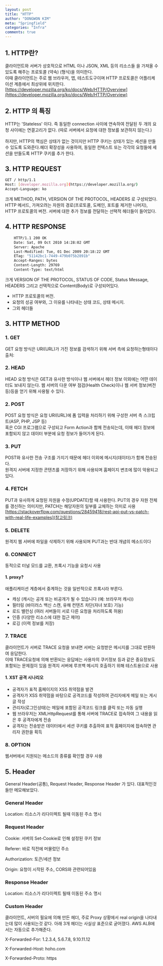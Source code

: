 ```yaml
---
layout: post
title: "HTTP"
author: "DONGWON KIM"
meta: "Springfield"
categories: "Infra"
comments: true
---
```


## 1. HTTP란?
클라이언트와 서버가 상호적으로 HTML 이나 JSON, XML 등의 리소스들 을 가져올 수 있도록 해주는 프로토콜 (약속) (형식)을 의미한다. <br>
이때 클라이언트는 주로 웹 브라우저, 앱, 테스트도구이며 HTTP 프로토콜은 어플리케이션 계층에서 최상위에 위치한다.
[https://developer.mozilla.org/ko/docs/Web/HTTP/Overview](https://developer.mozilla.org/ko/docs/Web/HTTP/Overview)

## 2. HTTP 의 특징
HTTP는 'Stateless' 이다. 즉 동일한 connection 사이에  연속하여 전달된 두 개의 요청 사이에는 연결고리가 없다. (따로 서버에서 요청에 대한 정보를 보관하지 않는다.)  
<br>하지만, HTTP의 핵심은 상태가 없는 것이지만 HTTP 쿠키는 상태가 있는 세션을 만들수 있도록 도와준다.헤더 확장성을 사용하여, 동일한 컨텍스트 또는 각각의 요청들에 
세션을 만들도록 HTTP 쿠키를 추가 한다.

## 3. HTTP REQUEST
```bash
GET / http/1.1
Host: [developer.mozilla.org](https://developer.mozilla.org/)
Accept-Language: ko
```
크게 METHOD, PATH, VERSION OF THE PROTOCOL, HEADERS 로 구성되었다.<br/>
HTTP 메서드, 가져오려는 자원의 경로(프로토콜, 도메인, 포트를 제거한 나머지), HTTP 프로토콜의 버전.
서버에 대한 추가 정보를 전달하는 선택적 헤더들이 들어있다.

## 4. HTTP RESPONSE
```bash
    HTTP/1.1 200 OK
    Date: Sat, 09 Oct 2010 14:28:02 GMT
    Server: Apache
    Last-Modified: Tue, 01 Dec 2009 20:18:22 GMT
    ETag: "51142bc1-7449-479b075b2891b"
    Accept-Ranges: bytes
    Content-Length: 29769
    Content-Type: text/html
```

크게 VERSION OF THE PROTOCOL, STATUS OF CODE, Status Message, HEADERS 그리고 선택적으로 Content(Body)로 구성되어있다.<br/>
- HTTP 프로토콜의 버전.
- 요청의 성공 여부와, 그 이유를 나타내는 상태 코드, 상태 메시지.
- 그외 헤더들

## 3. HTTP METHOD
### 1. GET
GET 요청 방식은 URI(URL)가 가진 정보를 검색하기 위해 서버 측에 요청하는형태이다출처:

### 2. HEAD
HEAD 요청 방식은 GET과 유사한 방식이나 웹 서버에서 헤더 정보 이외에는 어떤 데이터도 보내지 않는다.
웹 서버의 다운 여부 점검(Health Check)이나 웹 서버 정보(버전 등)등을 얻기 위해 사용될 수 있다.

### 2. POST
POST 요청 방식은 요청 URI(URL)에 폼 입력을 처리하기 위해 구성한 서버 측 스크립트(ASP, PHP, JSP 등) <br/>
혹은 CGI 프로그램으로 구성되고 Form Action과 함께 전송되는데, 이때 헤더 정보에 포함되지 않고 데이터 부분에 
요청 정보가 들어가게 된다. 

### 3. PUT
POST와 유사한 전송 구조를 가지기 때문에 헤더 이외에 메시지(데이터)가 함께 전송된다.<br/>
원격지 서버에 지정한 콘텐츠를 저장하기 위해 사용되며 홈페이지 변조에 많이 악용되고 있다.

### 4. FETCH
PUT과 유사하게 요청된 자원을 수정(UPDATE)할 때 사용한다. PUT의 경우 자원 전체를 갱신하는 의미지만, PATCH는 해당자원의 일부를 교체하는 의미로 사용
[https://stackoverflow.com/questions/28459418/rest-api-put-vs-patch-with-real-life-examples](참고링크)

### 5. DELETE
원격지 웹 서버에 파일을 삭제하기 위해 사용되며 PUT과는 반대 개념의 메소드이다

### 6. CONNECT
동적으로 터널 모드를 교환, 프록시 기능을 요청시 사용 
#### 1. proxy?

애플리케이션 계층에서 중계하는 것을 일반적으로 프록시라 부른다.

- 캐싱 (캐시는 공개 또는 비공개가 될 수 있습니다 (예: 브라우저 캐시))
- 필터링 (바이러스 백신 스캔, 유해 컨텐츠 차단(자녀 보호) 기능)
- 로드 밸런싱 (여러 서버들이 서로 다른 요청을 처리하도록 허용)
- 인증 (다양한 리소스에 대한 접근 제어)
- 로깅 (이력 정보를 저장)

### 7. TRACE 
클라이언트가 서버로 TRACE 요청을 보내면 서버는 요청받은 메시지를 그대로 반환하여 응답한다. <br/>
이때 TRACE요청에 의해 반환되는 응답에는 사용자의 쿠키정보 등과 같은 중요정보도 포함되는 문제점이 있음
원격지 서버에 루프백 메시지 호출하기 위해 테스트용으로 사용
#### 1. XST 공격 시나리오

- 공격자가 표적 홈페이지의 XSS 취약점을 발견
- 공격자가 XSS 취약점을 바탕으로 공격코드를 작성하여 관리자에게 메일 또는 게시글 작성
- 관리자(로그인상태)는 메일에 포함된 공격코드 링크를 클릭 또는 자동 실행
- 웹 브라우저는 XMLHttpRequest를 통해 서버에 TRACE로 접속하여 그 내용을 읽은 후 공격자에게 전송
- 공격자는 전송받은 데이터에서 세션 쿠키를 추출하여 표적 홈페이지에 접속하면 관리자 권한을 획득

### 8. OPTION
웹서버에서 지원되는 메소드의 종류를 확인할 경우 사용

## 5. Header
General Header(공통), Request Header, Response Header 가 있다. 대표적인것들만 메모해보았다.

### General Header
Location: 리소스가 리다이렉트 될때 이동된 주소 명시

### Request Header
Cookie: 서버의 Set-Cookie로 인해 설정된 쿠키 정보

Referer: 바로 직전에 머물렀던 주소

Authorization: 토큰/세션 정보

Origin: 요청이 시작된 주소, CORS와 관련되어있음

### Response Header
Location: 리소스가 리다이렉트 될때 이동된 주소 명시

### Custom Header
클라이언트, 서버의 필요에 의해 만든 헤더, 주로 Proxy 상황에서 real origin을 나타내는데 많이 사용되는것 같다. 아래 3개 헤더는 사실상 표준으로 굳어졌다. AWS ALB에서는 자동으로 추가해준다.

X-Forwarded-For: 1.2.3.4, 5.6.7.8, 9.10.11.12

X-Forwarded-Host: hoho.com

X-Forwarded-Proto: https
